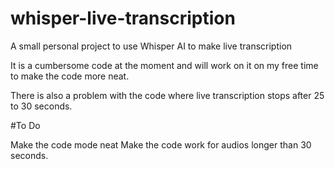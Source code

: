 # whisper-live-transcription
A small personal project to use Whisper AI to make live transcription

It is a cumbersome code at the moment and will work on it on my free time to make the code more neat.

There is also a problem with the code where live transcription stops after 25 to 30 seconds. 

#To Do

Make the code mode neat
Make the code work for audios longer than 30 seconds.

